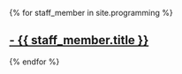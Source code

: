 {% for staff_member in site.programming %}
<h2>
   <a href="{{ staff_member.url }}">
      - {{ staff_member.title }}
   </a>
</h2>
{% endfor %}
